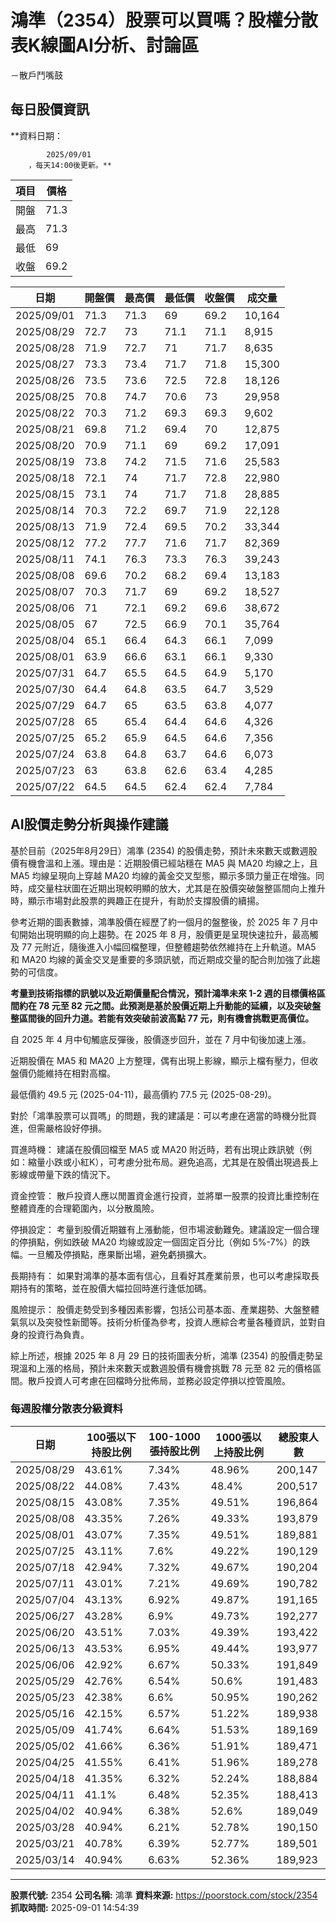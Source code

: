 # 鴻準（2354）股票可以買嗎？股權分散表K線圖AI分析、討論區
－散戶鬥嘴鼓

## 每日股價資訊

**資料日期：
        
            2025/09/01
        ，每天14:00後更新。**

| 項目 | 價格 |
|------|------|
| 開盤 | 71.3 |
| 最高 | 71.3 |
| 最低 | 69 |
| 收盤 | 69.2 |

| 日期 | 開盤價 | 最高價 | 最低價 | 收盤價 | 成交量 |
|------|--------|--------|--------|--------|--------|
| 2025/09/01 | 71.3 | 71.3 | 69 | 69.2 | 10,164 |
| 2025/08/29 | 72.7 | 73 | 71.1 | 71.1 | 8,915 |
| 2025/08/28 | 71.9 | 72.7 | 71 | 71.7 | 8,635 |
| 2025/08/27 | 73.3 | 73.4 | 71.7 | 71.8 | 15,300 |
| 2025/08/26 | 73.5 | 73.6 | 72.5 | 72.8 | 18,126 |
| 2025/08/25 | 70.8 | 74.7 | 70.6 | 73 | 29,958 |
| 2025/08/22 | 70.3 | 71.2 | 69.3 | 69.3 | 9,602 |
| 2025/08/21 | 69.8 | 71.2 | 69.4 | 70 | 12,875 |
| 2025/08/20 | 70.9 | 71.1 | 69 | 69.2 | 17,091 |
| 2025/08/19 | 73.8 | 74.2 | 71.5 | 71.6 | 25,583 |
| 2025/08/18 | 72.1 | 74 | 71.7 | 72.8 | 22,980 |
| 2025/08/15 | 73.1 | 74 | 71.7 | 71.8 | 28,885 |
| 2025/08/14 | 70.3 | 72.2 | 69.7 | 71.9 | 22,128 |
| 2025/08/13 | 71.9 | 72.4 | 69.5 | 70.2 | 33,344 |
| 2025/08/12 | 77.2 | 77.7 | 71.6 | 71.7 | 82,369 |
| 2025/08/11 | 74.1 | 76.3 | 73.3 | 76.3 | 39,243 |
| 2025/08/08 | 69.6 | 70.2 | 68.2 | 69.4 | 13,183 |
| 2025/08/07 | 70.3 | 71.7 | 69 | 69.2 | 18,527 |
| 2025/08/06 | 71 | 72.1 | 69.2 | 69.6 | 38,672 |
| 2025/08/05 | 67 | 72.5 | 66.9 | 70.1 | 35,764 |
| 2025/08/04 | 65.1 | 66.4 | 64.3 | 66.1 | 7,099 |
| 2025/08/01 | 63.9 | 66.6 | 63.1 | 66.1 | 9,330 |
| 2025/07/31 | 64.7 | 65.5 | 64.5 | 64.9 | 5,170 |
| 2025/07/30 | 64.4 | 64.8 | 63.5 | 64.7 | 3,529 |
| 2025/07/29 | 64.7 | 65 | 63.5 | 63.8 | 4,077 |
| 2025/07/28 | 65 | 65.4 | 64.4 | 64.6 | 4,326 |
| 2025/07/25 | 65.2 | 65.9 | 64.5 | 64.6 | 7,356 |
| 2025/07/24 | 63.8 | 64.8 | 63.7 | 64.6 | 6,073 |
| 2025/07/23 | 63 | 63.8 | 62.6 | 63.4 | 4,285 |
| 2025/07/22 | 64.5 | 64.5 | 62.4 | 62.4 | 7,784 |

## AI股價走勢分析與操作建議

基於目前（2025年8月29日）鴻準 (2354) 的股價走勢，預計未來數天或數週股價有機會溫和上漲。理由是：近期股價已經站穩在 MA5 與 MA20 均線之上，且 MA5 均線呈現向上穿越 MA20 均線的黃金交叉型態，顯示多頭力量正在增強。同時，成交量柱狀圖在近期出現較明顯的放大，尤其是在股價突破盤整區間向上推升時，顯示市場對此股票的興趣正在提升，有助於支撐股價的續揚。

參考近期的圖表數據，鴻準股價在經歷了約一個月的盤整後，於 2025 年 7 月中旬開始出現明顯的向上趨勢。在 2025 年 8 月，股價更是呈現快速拉升，最高觸及 77 元附近，隨後進入小幅回檔整理，但整體趨勢依然維持在上升軌道。MA5 和 MA20 均線的黃金交叉是重要的多頭訊號，而近期成交量的配合則加強了此趨勢的可信度。

**考量到技術指標的訊號以及近期價量配合情況，預計鴻準未來 1-2 週的目標價格區間約在 78 元至 82 元之間。此預測是基於股價近期上升動能的延續，以及突破盤整區間後的回升力道。若能有效突破前波高點 77 元，則有機會挑戰更高價位。**

自 2025 年 4 月中旬觸底反彈後，股價逐步回升，並在 7 月中旬後加速上漲。

近期股價在 MA5 和 MA20 上方整理，偶有出現上影線，顯示上檔有壓力，但收盤價仍能維持在相對高檔。

最低價約 49.5 元 (2025-04-11)，最高價約 77.5 元 (2025-08-29)。

對於「鴻準股票可以買嗎」的問題，我的建議是：可以考慮在適當的時機分批買進，但需嚴格設好停損。

買進時機： 建議在股價回檔至 MA5 或 MA20 附近時，若有出現止跌訊號（例如：縮量小跌或小紅K），可考慮分批布局。避免追高，尤其是在股價出現過長上影線或帶量下跌的情況下。

資金控管： 散戶投資人應以閒置資金進行投資，並將單一股票的投資比重控制在整體資產的合理範圍內，以分散風險。

停損設定： 考量到股價近期雖有上漲動能，但市場波動難免。建議設定一個合理的停損點，例如跌破 MA20 均線或設定一個固定百分比（例如 5%-7%）的跌幅。一旦觸及停損點，應果斷出場，避免虧損擴大。

長期持有： 如果對鴻準的基本面有信心，且看好其產業前景，也可以考慮採取長期持有的策略，並在股價大幅拉回時進行逢低加碼。

風險提示： 股價走勢受到多種因素影響，包括公司基本面、產業趨勢、大盤整體氣氛以及突發性新聞等。技術分析僅為參考，投資人應綜合考量各種資訊，並對自身的投資行為負責。

綜上所述，根據 2025 年 8 月 29 日的技術圖表分析，鴻準 (2354) 的股價走勢呈現溫和上漲的格局，預計未來數天或數週股價有機會挑戰 78 元至 82 元的價格區間。散戶投資人可考慮在回檔時分批佈局，並務必設定停損以控管風險。

### 每週股權分散表分級資料

| 日期 | 100張以下持股比例 | 100-1000張持股比例 | 1000張以上持股比例 | 總股東人數 |
|------|-------------------|--------------------|--------------------|----------|
| 2025/08/29 | 43.61% | 7.34% | 48.96% | 200,147 |
| 2025/08/22 | 44.08% | 7.43% | 48.4% | 200,517 |
| 2025/08/15 | 43.08% | 7.35% | 49.51% | 196,864 |
| 2025/08/08 | 43.35% | 7.26% | 49.33% | 193,879 |
| 2025/08/01 | 43.07% | 7.35% | 49.51% | 189,881 |
| 2025/07/25 | 43.11% | 7.6% | 49.22% | 190,129 |
| 2025/07/18 | 42.94% | 7.32% | 49.67% | 190,204 |
| 2025/07/11 | 43.01% | 7.21% | 49.69% | 190,782 |
| 2025/07/04 | 43.13% | 6.92% | 49.87% | 191,165 |
| 2025/06/27 | 43.28% | 6.9% | 49.73% | 192,277 |
| 2025/06/20 | 43.51% | 7.03% | 49.39% | 193,422 |
| 2025/06/13 | 43.53% | 6.95% | 49.44% | 193,977 |
| 2025/06/06 | 42.92% | 6.67% | 50.33% | 191,849 |
| 2025/05/29 | 42.76% | 6.54% | 50.6% | 191,483 |
| 2025/05/23 | 42.38% | 6.6% | 50.95% | 190,262 |
| 2025/05/16 | 42.15% | 6.57% | 51.22% | 189,938 |
| 2025/05/09 | 41.74% | 6.64% | 51.53% | 189,169 |
| 2025/05/02 | 41.66% | 6.36% | 51.91% | 189,471 |
| 2025/04/25 | 41.55% | 6.41% | 51.96% | 189,278 |
| 2025/04/18 | 41.35% | 6.32% | 52.24% | 188,884 |
| 2025/04/11 | 41.1% | 6.48% | 52.35% | 188,413 |
| 2025/04/02 | 40.94% | 6.38% | 52.6% | 189,049 |
| 2025/03/28 | 40.94% | 6.21% | 52.78% | 190,150 |
| 2025/03/21 | 40.78% | 6.39% | 52.77% | 189,501 |
| 2025/03/14 | 40.94% | 6.63% | 52.36% | 189,923 |

---

**股票代號:** 2354
**公司名稱:** 鴻準
**資料來源:** https://poorstock.com/stock/2354
**抓取時間:** 2025-09-01 14:54:39
